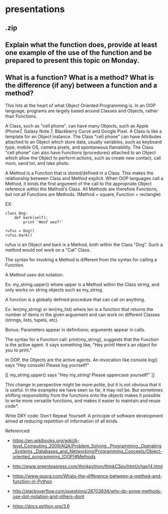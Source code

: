 # presentations
## .zip
## Explain what the function does, provide at least one example of the use of the function and be prepared to present this topic on Monday.




## What is a function? What is a method? What is the difference (if any) between a function and a method?

This hits at the heart of what Object Oriented Programming is. In an OOP language, programs are largely based around Classes and Objects, rather than Functions.

A Class, such as "cell phone", can have many Objects, such as Apple iPhone7, Galaxy Note 7, Blackberry Curve and Google Pixel. A Class is like a template for an Object instance. The Class "cell phone" can have Attributes attached to an Object which store data, usually variables, such as keyboard type, mobile OS, camera pixels, and spontaneous flamability. The Class "cell phone" can also have Functions (procedures) attached to an Object which allow the Object to perform actions, such as create new contact, call mom, send txt, and take photo.

A Method is a Function that is  stored/defined in a Class. This makes the relationship between Class and Method explicit. When OOP languages call a Method, it binds the first argument of the call to the appropriate Object reference within the Method's Class. All Methods are therefore Functions, but not all Functions are Methods. (Method = square, Function = rectangle)

EX:
```
class Dog:
    def bark(self):
        print 'Woof woof!'

rufus = Dog()
rufus.bark()
```
rufus is an Object and bark is a Method, both within the Class "Dog". Such a method would not work on a "Cat" Class.


The syntax for invoking a Method is different from the syntax for calling a Function.

A Method uses dot notation.

Ex: my_string.upper() where upper is a Method within the Class string, and only works on string objects such as my_string.


A function is a globally defined procedure that can call on anything.

Ex: len(my_string) or len(my_list) where len is a function that returns the number of items in the given arguement and can work on different Classes (strings, lists, tupels, etc).


Bonus: Parameters appear in definitions; arguments appear in calls.


The syntax for a Function call: print(my_string), suggests that the Function is the active agent. It says something like, "Hey print! Here's an object for you to print."


In OOP, the Objects are the active agents. An invocation like console.log() says "Hey console! Please log yourself!"

[[ my_string.upper() says "Hey my_string! Please uppercase yourself!" ]]


This change in perspective might be more polite, but it is not obvious that it is useful. In the examples we have seen so far, it may not be. But sometimes shifting responsibility from the functions onto the objects makes it possible to write more versatile functions, and makes it easier to maintain and reuse code*.


Write DRY code: Don't Repeat Yourself. A principle of software development aimed at reducing repetition of information of all kinds.



Referenced:

* https://en.wikibooks.org/wiki/A-level_Computing_2009/AQA/Problem_Solving,_Programming,_Operating_Systems,_Databases_and_Networking/Programming_Concepts/Object-oriented_programming_(OOP)#Methods

* http://www.greenteapress.com/thinkpython/thinkCSpy/html/chap14.html

* https://www.quora.com/Whats-the-difference-between-a-method-and-function-in-Python

* http://stackoverflow.com/questions/28703834/why-do-some-methods-use-dot-notation-and-others-dont

* https://docs.python.org/3.6


